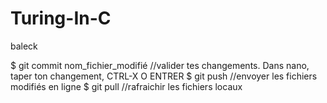 # Turing-In-C
baleck

$ git commit nom_fichier_modifié  //valider tes changements. Dans nano, taper ton changement, CTRL-X O ENTRER
$ git push  //envoyer les fichiers modifiés en ligne
$ git pull  //rafraichir les fichiers locaux

